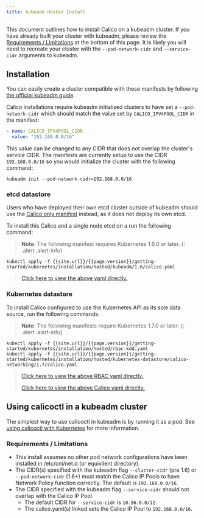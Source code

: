 ```yaml
---
title: kubeadm Hosted Install
---
```


This document outlines how to install Calico on a kubeadm cluster.
If you have already built your cluster with kubeadm, please review the
[Requirements / Limitations](#requirements--limitations) at the bottom of
this page. It is likely you will need to recreate your cluster with the
`--pod-network-cidr` and `--service-cidr` arguments to kubeadm.

## Installation

You can easily create a cluster compatible with these manifests by following [the official kubeadm guide](http://kubernetes.io/docs/getting-started-guides/kubeadm/).

Calico installations require kubeadm initialized clusters to have set a `--pod-network-cidr`
which should match the value set by `CALICO_IPV4POOL_CIDR` in the manifest:

```yaml
- name: CALICO_IPV4POOL_CIDR
  value: "192.168.0.0/16"
```

This value can be changed to any CIDR that does not overlap the cluster's service CIDR.
The manifests are currently setup to use the CIDR `192.168.0.0/16` so you would initialize
the cluster with the following command:

```shell
kubeadm init --pod-network-cidr=192.168.0.0/16
```

### etcd datastore

Users who have deployed their own etcd cluster outside of kubeadm should
use the [Calico only manifest](../hosted) instead, as it does not deploy its
own etcd.

To install this Calico and a single node etcd on a run the following command:

> **Note**: The following manifest requires Kubernetes 1.6.0 or later.
{: .alert .alert-info}

```shell
kubectl apply -f {{site.url}}/{{page.version}}/getting-started/kubernetes/installation/hosted/kubeadm/1.6/calico.yaml
```

>[Click here to view the above yaml directly.](1.6/calico.yaml)

### Kubernetes datastore

To install Calico configured to use the Kubernetes API as its sole data source, run the following commands:

> **Note**: The following manifests require Kubernetes 1.7.0 or later.
{: .alert .alert-info}

```shell
kubectl apply -f {{site.url}}/{{page.version}}/getting-started/kubernetes/installation/hosted/rbac-kdd.yaml
kubectl apply -f {{site.url}}/{{page.version}}/getting-started/kubernetes/installation/hosted/kubernetes-datastore/calico-networking/1.7/calico.yaml
```

>[Click here to view the above RBAC yaml directly.](../rbac-kdd.yaml)
>
>[Click here to view the above Calico yaml directly.](../kubernetes-datastore/calico-networking/1.7/calico.yaml)

## Using calicoctl in a kubeadm cluster

The simplest way to use calicoctl in kubeadm is by running it as a pod.
See [using calicoctl with Kubernetes](../../../tutorials/using-calicoctl#b-running-calicoctl-as-a-kubernetes-pod) for more information.

### Requirements / Limitations

* This install assumes no other pod network configurations have been installed
  in /etc/cni/net.d (or equivilent directory).
* The CIDR(s) specified with the kubeadm flag `--cluster-cidr` (pre 1.6) or
  `--pod-network-cidr` (1.6+) must match the Calico IP Pools to have Network
  Policy function correctly. The default is `192.168.0.0/16`.
* The CIDR specified with the kubeadm flag `--service-cidr` should not overlap with the Calico IP Pool.
  * The default CIDR for `--service-cidr` is `10.96.0.0/12`.
  * The calico.yaml(s) linked sets the Calico IP Pool to `192.168.0.0/16`.
